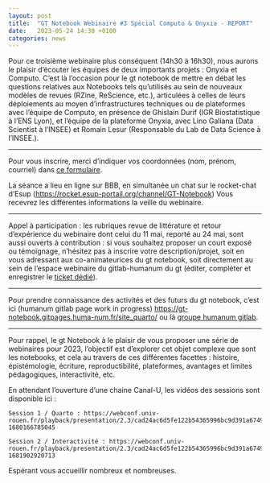 ```yaml
---
layout: post
title:  "GT Notebook Webinaire #3 Spécial Computo & Onyxia - REPORT"
date:   2023-05-24 14:30 +0100
categories: news
---
```


Pour ce troisième webinaire plus conséquent (14h30 à 16h30), nous aurons le plaisir d’écouter les équipes de deux importants projets : Onyxia et Computo. C’est là l’occasion pour le gt notebook de mettre en débat les questions relatives aux Notebooks tels qu’utilisés au sein de nouveaux modèles de revues (RZine, ReScience, etc.), articulées à celles de leurs déploiements au moyen d’infrastructures techniques ou de plateformes avec l’équipe de Computo, en présence de Ghislain Durif (IGR Biostatistique à l’ENS Lyon), et l’équipe de la plateforme Onyxia, avec Lino Galiana (Data Scientist à l’INSEE) et Romain Lesur (Responsable du Lab de Data Science à l’INSEE.).

---

Pour vous inscrire, merci d’indiquer vos coordonnées (nom, prénom, courriel) dans [ce formulaire](https://enquetes.univ-rouen.fr/739657?lang=fr).

La séance a lieu en ligne sur BBB, en simultanée un chat sur le rocket-chat d’Esup (https://rocket.esup-portail.org/channel/GT-Notebook) Vous recevrez les différentes informations la veille du webinaire.

---

Appel à participation : les rubriques revue de littérature et retour d’expérience du webinaire dont celui du 11 mai, reporté au 24 mai, sont aussi ouverts à contribution : si vous souhaitez proposer un court exposé ou témoignage, n’hésitez pas à inscrire votre description/projet, soit en vous adressant aux co-animateurices du gt notebook, soit directement au sein de l’espace webinaire du gitlab-humanum du gt (éditer, compléter et enregistrer le [ticket dédié](https://gitlab.huma-num.fr/gt-notebook/webinaires/-/boards)).

---

Pour prendre connaissance des activités et des futurs du gt notebook, c’est ici (humanum gitlab page work in progress) https://gt-notebook.gitpages.huma-num.fr/site_quarto/ ou là [groupe humanum gitlab](https://gitlab.huma-num.fr/gt-notebook).

---

Pour rappel, le gt Notebook à le plaisir de vous proposer une série de webinaires pour 2023, l’objectif est d’explorer cet objet complexe que sont les notebooks, et cela au travers de ces différentes facettes : histoire, épistémologie, écriture, reproductibilité, plateformes, avantages et limites pédagogiques, interactivité, etc.

En attendant l’ouverture d’une chaine Canal-U, les vidéos des sessions sont disponible ici :

    Session 1 / Quarto : https://webconf.univ-rouen.fr/playback/presentation/2.3/cad24ac6d5fe122b54365996bc9d391a67493b99-1680166785045

    Session 2 / Interactivité : https://webconf.univ-rouen.fr/playback/presentation/2.3/cad24ac6d5fe122b54365996bc9d391a67493b99-1681902920713

Espérant vous accueillir nombreux et nombreuses.
